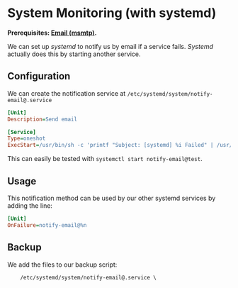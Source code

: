 # System Monitoring \(with systemd\)

**Prerequisites: **[**Email \(msmtp\)**](/email-msmtp.md)**.**

We can set up _systemd_ to notify us by email if a service fails. _Systemd_ actually does this by starting another service.

## Configuration

We can create the notification service at `/etc/systemd/system/notify-email@.service`

```ini
[Unit]
Description=Send email

[Service]
Type=oneshot
ExecStart=/usr/bin/sh -c 'printf "Subject: [systemd] %i Failed" | /usr/bin/msmtp default'
```

This can easily be tested with `systemctl start notify-email@test`.

## Usage

This notification method can be used by our other systemd services by adding the line:

```ini
[Unit]
OnFailure=notify-email@%n
```

## Backup

We add the files to our backup script:

```
    /etc/systemd/system/notify-email@.service \
```



